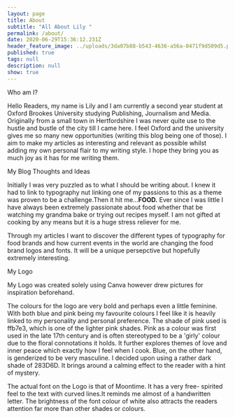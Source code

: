 ```yaml
---
layout: page
title: About
subtitle: "All About Lily "
permalink: /about/
date: 2020-06-29T15:36:12.231Z
header_feature_image: ../uploads/3da07b88-b543-4636-a56a-0471f9d509d5.png
published: true
tags: null
description: null
show: true
---
```

Who am I?

Hello Readers, my name is Lily and I am currently a second year student at Oxford Brookes University studying Publishing, Journalism and Media. Originally from a small town in Hertfordshire I was never quite use to the hustle and bustle of the city till I came here. I feel Oxford and the university gives me so many new opportunities (writing this blog being one of those). I aim to make my articles as interesting and relevant as possible whilst adding my own personal flair to my writing style. I hope they bring you as much joy as it has for me writing them.

My Blog Thoughts and Ideas

Initially I was very puzzled as to what I should be writing about. I knew it had to link to typography nut linking one of my passions to this as a theme was proven to be a challenge.Then it hit me...**FOOD.** Ever since I was little I have always been extremely passionate about food whether that be watching my grandma bake or trying out recipes myself. I am not gifted at cooking by any means but it is a huge stress reliever for me. 

Through my articles I want to discover the different types of typography for food brands and how current events in the world are changing the food brand logos and fonts. It will be a unique persepctive but hopefully extremely interesting.

My Logo 

My Logo was created solely using Canva however drew pictures for inspiration beforehand. 

The colours for the logo are very bold and perhaps even a little feminine. With both blue and pink being my favourite colours I feel like it is heavily linked to my personality and personal preference. The shade of pink used is ffb7e3, which is one of the lighter pink shades. Pink as a colour was first used in the late 17th century and is often stereotyped to be a 'girly' colour due to the floral connotations it holds. It further explores themes of love and inner peace which exactly how I feel when I cook. Blue, on the other hand, is genderized to be very masculine. I decided upon using a rather dark shade of 283D6D. It brings around a calming effect to the reader with a hint of mystery.

The actual font on the Logo is that of Moontime. It has a very free- spirited feel to the text with curved lines.It reminds me almost of a handwritten letter. The brightness of the font colour of white also attracts the readers attention far more than other shades or colours.
